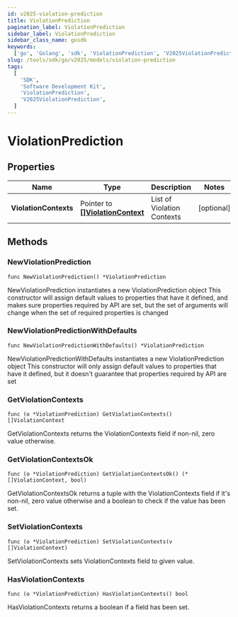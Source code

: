 ```yaml
---
id: v2025-violation-prediction
title: ViolationPrediction
pagination_label: ViolationPrediction
sidebar_label: ViolationPrediction
sidebar_class_name: gosdk
keywords:
  ['go', 'Golang', 'sdk', 'ViolationPrediction', 'V2025ViolationPrediction']
slug: /tools/sdk/go/v2025/models/violation-prediction
tags:
  [
    'SDK',
    'Software Development Kit',
    'ViolationPrediction',
    'V2025ViolationPrediction',
  ]
---
```


# ViolationPrediction

## Properties

| Name | Type | Description | Notes |
| --- | --- | --- | --- |
| **ViolationContexts** | Pointer to [**[]ViolationContext**](violation-context) | List of Violation Contexts | [optional] |

## Methods

### NewViolationPrediction

`func NewViolationPrediction() *ViolationPrediction`

NewViolationPrediction instantiates a new ViolationPrediction object This constructor will assign default values to properties that have it defined, and makes sure properties required by API are set, but the set of arguments will change when the set of required properties is changed

### NewViolationPredictionWithDefaults

`func NewViolationPredictionWithDefaults() *ViolationPrediction`

NewViolationPredictionWithDefaults instantiates a new ViolationPrediction object This constructor will only assign default values to properties that have it defined, but it doesn't guarantee that properties required by API are set

### GetViolationContexts

`func (o *ViolationPrediction) GetViolationContexts() []ViolationContext`

GetViolationContexts returns the ViolationContexts field if non-nil, zero value otherwise.

### GetViolationContextsOk

`func (o *ViolationPrediction) GetViolationContextsOk() (*[]ViolationContext, bool)`

GetViolationContextsOk returns a tuple with the ViolationContexts field if it's non-nil, zero value otherwise and a boolean to check if the value has been set.

### SetViolationContexts

`func (o *ViolationPrediction) SetViolationContexts(v []ViolationContext)`

SetViolationContexts sets ViolationContexts field to given value.

### HasViolationContexts

`func (o *ViolationPrediction) HasViolationContexts() bool`

HasViolationContexts returns a boolean if a field has been set.
